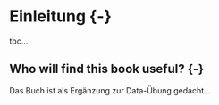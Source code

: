 # Einleitung {-}

tbc...

## Who will find this book useful? {-}

Das Buch ist als Ergänzung zur Data-Übung gedacht...

